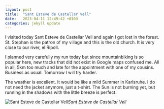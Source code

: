 ```yaml
---
layout: post
title:  "Sant Esteve de Castellar Vell"
date:   2023-04-11 12:49:42 +0100
categories: jekyll update
---
```


I visited today Sant Esteve de Castellar Vell and again I got lost in the forest. St. Stephan is the patron of my village and this is the old church. It is very close to our river, el Ripoll.  

I planned very carefully my run today but since mountainbiking is so popular here, new tracks that did not exist in Google maps confused me. All in all, 5km too much and late for the appointment with one of my cousins. Business as usual. Tomorrow I will try harder.  

The weather is excellent. It would be like a mild Summer in Karlsruhe. I do not need the jacket anymore, just a t-shirt. The Sun is not burning yet, but running in the shadows with the little breeze is perfect.



![Sant Esteve de Castellar Vell](https://lh3.googleusercontent.com/tLQfYUDZTnTDqivoR6FYlXmDlBezh17ANuy1H9TZrG2hl0NOrViXiPnQpzrMTbgGUxsjotEAiNwsbQKQtGxTCVzfHBzIPNxbyYh3bVnXL_XlRyPItuOkC6N6bMLEv09C3ONRtl3l0Q=w2400)*Sant Esteve de Castellar Vell*&nbsp;



[jekyll-docs]: https://jekyllrb.com/docs/home
[jekyll-gh]:   https://github.com/jekyll/jekyll
[jekyll-talk]: https://talk.jekyllrb.com/


